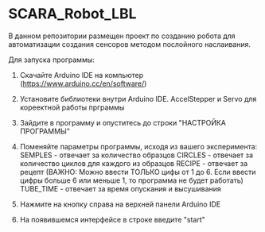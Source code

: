# SCARA_Robot_LBL
В данном репозитории размещен проект по созданию робота для автоматизации создания сенсоров методом послойного наслаивания.

Для запуска программы:

1. Скачайте Arduino IDE на компьютер (https://www.arduino.cc/en/software/)
2. Установите библиотеки внутри Arduino IDE. AccelStepper и Servo для кореектной работы прграммы


3. Зайдите в программу и опуститесь до строки "НАСТРОЙКА ПРОГРАММЫ"
4. Поменяйте параметры программы, исходя из вашего эксперимента:
   SEMPLES - отвечает за количество образцов
   CIRCLES - отвечает за количество циклов для каждого из образцов
   RECIPE - отвечает за рецепт (ВАЖНО: Можно ввести ТОЛЬКО цифы от 1 до 6. Если ввести цифры больше 6 или меньше 1, то программа не будет работать)
   TUBE_TIME - отвечает за время опускания и высушивания

5. Нажмите на кнопку справа на верхней панели Arduino IDE
6. На появившемся интерфейсе в строке введите "start"
